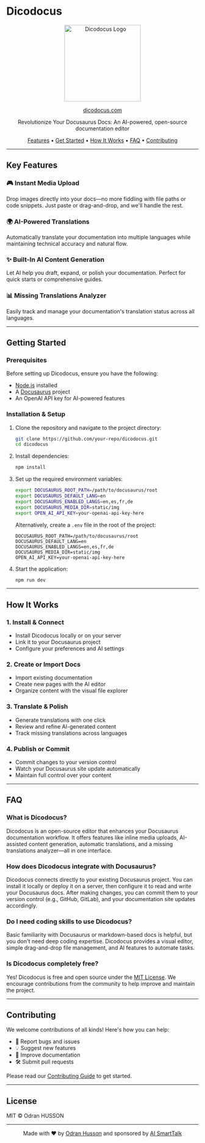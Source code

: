 # Dicodocus

<p align="center">
  <img src="https://dicodocus.com/wp-content/uploads/2024/12/cropped-DICODOCUSLOGO.png" alt="Dicodocus Logo" width="200"/>
</p>

<p align="center">
  <a href="https://dicodocus.com">dicodocus.com</a>
</p>


<p align="center">
  Revolutionize Your Docusaurus Docs: An AI-powered, open-source documentation editor
</p>

<p align="center">
  <a href="#key-features">Features</a> •
  <a href="#getting-started">Get Started</a> •
  <a href="#how-it-works">How It Works</a> •
  <a href="#faq">FAQ</a> •
  <a href="#contributing">Contributing</a>
</p>

---

## Key Features

### 🎮 Instant Media Upload
Drop images directly into your docs—no more fiddling with file paths or code snippets. Just paste or drag-and-drop, and we'll handle the rest.

### 🌍 AI-Powered Translations
Automatically translate your documentation into multiple languages while maintaining technical accuracy and natural flow.

### ✨ Built-In AI Content Generation
Let AI help you draft, expand, or polish your documentation. Perfect for quick starts or comprehensive guides.

### 📊 Missing Translations Analyzer
Easily track and manage your documentation's translation status across all languages.

---

## Getting Started

### Prerequisites

Before setting up Dicodocus, ensure you have the following:

- [Node.js](https://nodejs.org) installed
- A [Docusaurus](https://docusaurus.io) project
- An OpenAI API key for AI-powered features

### Installation & Setup

1. Clone the repository and navigate to the project directory:
   ```bash
   git clone https://github.com/your-repo/dicodocus.git
   cd dicodocus
   ```

2. Install dependencies:
   ```bash
   npm install
   ```

3. Set up the required environment variables:
   ```bash
   export DOCUSAURUS_ROOT_PATH=/path/to/docusaurus/root
   export DOCUSAURUS_DEFAULT_LANG=en
   export DOCUSAURUS_ENABLED_LANGS=en,es,fr,de
   export DOCUSAURUS_MEDIA_DIR=static/img
   export OPEN_AI_API_KEY=your-openai-api-key-here
   ```
   Alternatively, create a `.env` file in the root of the project:
   ```env
   DOCUSAURUS_ROOT_PATH=/path/to/docusaurus/root
   DOCUSAURUS_DEFAULT_LANG=en
   DOCUSAURUS_ENABLED_LANGS=en,es,fr,de
   DOCUSAURUS_MEDIA_DIR=static/img
   OPEN_AI_API_KEY=your-openai-api-key-here
   ```

4. Start the application:
   ```bash
   npm run dev
   ```

---

## How It Works

### 1. Install & Connect
- Install Dicodocus locally or on your server
- Link it to your Docusaurus project
- Configure your preferences and AI settings

### 2. Create or Import Docs
- Import existing documentation
- Create new pages with the AI editor
- Organize content with the visual file explorer

### 3. Translate & Polish
- Generate translations with one click
- Review and refine AI-generated content
- Track missing translations across languages

### 4. Publish or Commit
- Commit changes to your version control
- Watch your Docusaurus site update automatically
- Maintain full control over your content

---

## FAQ

### What is Dicodocus?
Dicodocus is an open-source editor that enhances your Docusaurus documentation workflow. It offers features like inline media uploads, AI-assisted content generation, automatic translations, and a missing translations analyzer—all in one interface.

### How does Dicodocus integrate with Docusaurus?
Dicodocus connects directly to your existing Docusaurus project. You can install it locally or deploy it on a server, then configure it to read and write your Docusaurus docs. After making changes, you can commit them to your version control (e.g., GitHub, GitLab), and your documentation site updates accordingly.

### Do I need coding skills to use Dicodocus?
Basic familiarity with Docusaurus or markdown-based docs is helpful, but you don't need deep coding expertise. Dicodocus provides a visual editor, simple drag-and-drop file management, and AI features to automate tasks.

### Is Dicodocus completely free?
Yes! Dicodocus is free and open source under the [MIT License](LICENSE). We encourage contributions from the community to help improve and maintain the project.

---

## Contributing

We welcome contributions of all kinds! Here's how you can help:

- 🔧 Report bugs and issues
- 💡 Suggest new features
- 📖 Improve documentation
- 🛠️ Submit pull requests

Please read our [Contributing Guide](CONTRIBUTING.md) to get started.

---

## License

MIT © Odran HUSSON

---

<p align="center">
  Made with ❤️ by <a href="https://odran.cc">Odran Husson</a> and sponsored by <a href="https://aismarttalk.tech">AI SmartTalk</a>
</p>

